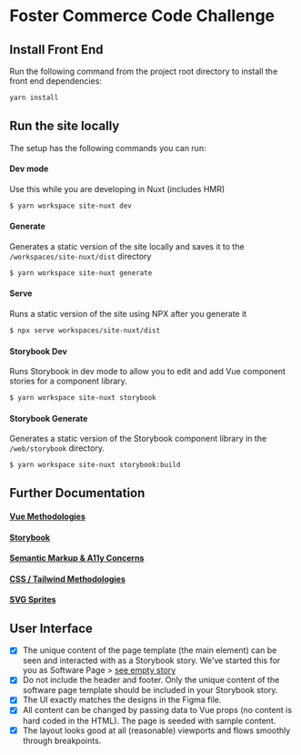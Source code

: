 # Foster Commerce Code Challenge

## Install Front End

Run the following command from the project root directory to install the front end dependencies:

```bash
yarn install
```

## Run the site locally

The setup has the following commands you can run:

#### Dev mode

Use this while you are developing in Nuxt (includes HMR)

```bash
$ yarn workspace site-nuxt dev
```

#### Generate

Generates a static version of the site locally and saves it to the `/workspaces/site-nuxt/dist` directory

```bash
$ yarn workspace site-nuxt generate
```

#### Serve

Runs a static version of the site using NPX after you generate it

```bash
$ npx serve workspaces/site-nuxt/dist
```

#### Storybook Dev

Runs Storybook in dev mode to allow you to edit and add Vue component stories for a component library.

```bash
$ yarn workspace site-nuxt storybook
```

#### Storybook Generate

Generates a static version of the Storybook component library in the `/web/storybook` directory.

```bash
$ yarn workspace site-nuxt storybook:build
```

## Further Documentation

#### [Vue Methodologies](docs/vue.md)

#### [Storybook](docs/storybook.md)

#### [Semantic Markup & A11y Concerns](docs/markup.md)

#### [CSS / Tailwind Methodologies](docs/css.md)

#### [SVG Sprites](docs/svg.md)

## User Interface

-   [x] The unique content of the page template (the main element) can be seen and interacted with as a Storybook story. We've started this for you as Software Page > [see empty story](https://nostalgic-colden-eec37e.netlify.app/?path=/story/base-input-button--button)
-   [x] Do not include the header and footer. Only the unique content of the software page template should be included in your Storybook story.
-   [x] The UI exactly matches the designs in the Figma file.
-   [x] All content can be changed by passing data to Vue props (no content is hard coded in the HTML). The page is seeded with sample content.
-   [x] The layout looks good at all (reasonable) viewports and flows smoothly through breakpoints.
